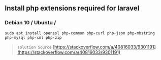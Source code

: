 
## Install php extensions required for laravel


### Debian 10 / Ubuntu /

`sudo apt install openssl php-common php-curl php-json php-mbstring php-mysql php-xml php-zip`

> `solution Source` [https://stackoverflow.com/a/40816033/9301191](https://stackoverflow.com/a/40816033/9301191)
